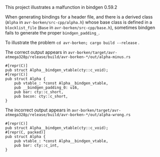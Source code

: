 This project illustrates a malfunction in bindgen 0.59.2

When generating bindings for a header file,
and there is a derived class 
(`Alpha` in `avr-borken/src-cpp/alpha.h`)
whose base class is defined in a `blocklist_file` 
(`Base` in `avr-borken/src-cpp/base.h`), 
sometimes bindgen fails to generate the proper `bindgen_padding_`.

To illustrate the problem `cd avr-borken; cargo build --release` .

The correct output appears in `avr-borken/target/avr-atmega328p/release/build/avr-borken-*/out/alpha-minus.rs`
```
#[repr(C)]
pub struct Alpha__bindgen_vtable(cty::c_void);
#[repr(C)]
pub struct Alpha {
    pub vtable_: *const Alpha__bindgen_vtable,
    pub __bindgen_padding_0: u16,
    pub bar: cty::c_short,
    pub bacon: cty::c_short,
}
```

The incorrect output appears in `avr-borken/target/avr-atmega328p/release/build/avr-borken-*/out/alpha-wrong.rs`

```
#[repr(C)]
pub struct Alpha__bindgen_vtable(cty::c_void);
#[repr(C, packed)]
pub struct Alpha {
    pub vtable_: *const Alpha__bindgen_vtable,
    pub bar: cty::c_int,
}
```